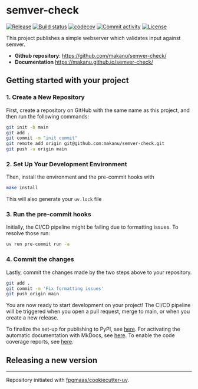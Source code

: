# semver-check

[![Release](https://img.shields.io/github/v/release/makanu/semver-check)](https://img.shields.io/github/v/release/makanu/semver-check)
[![Build status](https://img.shields.io/github/actions/workflow/status/makanu/semver-check/main.yml?branch=main)](https://github.com/makanu/semver-check/actions/workflows/main.yml?query=branch%3Amain)
[![codecov](https://codecov.io/gh/makanu/semver-check/branch/main/graph/badge.svg)](https://codecov.io/gh/makanu/semver-check)
[![Commit activity](https://img.shields.io/github/commit-activity/m/makanu/semver-check)](https://img.shields.io/github/commit-activity/m/makanu/semver-check)
[![License](https://img.shields.io/github/license/makanu/semver-check)](https://img.shields.io/github/license/makanu/semver-check)

This project publishes a simple webserver which validates input against semver.

- **Github repository**: <https://github.com/makanu/semver-check/>
- **Documentation** <https://makanu.github.io/semver-check/>

## Getting started with your project

### 1. Create a New Repository

First, create a repository on GitHub with the same name as this project, and then run the following commands:

```bash
git init -b main
git add .
git commit -m "init commit"
git remote add origin git@github.com:makanu/semver-check.git
git push -u origin main
```

### 2. Set Up Your Development Environment

Then, install the environment and the pre-commit hooks with

```bash
make install
```

This will also generate your `uv.lock` file

### 3. Run the pre-commit hooks

Initially, the CI/CD pipeline might be failing due to formatting issues. To resolve those run:

```bash
uv run pre-commit run -a
```

### 4. Commit the changes

Lastly, commit the changes made by the two steps above to your repository.

```bash
git add .
git commit -m 'Fix formatting issues'
git push origin main
```

You are now ready to start development on your project!
The CI/CD pipeline will be triggered when you open a pull request, merge to main, or when you create a new release.

To finalize the set-up for publishing to PyPI, see [here](https://fpgmaas.github.io/cookiecutter-uv/features/publishing/#set-up-for-pypi).
For activating the automatic documentation with MkDocs, see [here](https://fpgmaas.github.io/cookiecutter-uv/features/mkdocs/#enabling-the-documentation-on-github).
To enable the code coverage reports, see [here](https://fpgmaas.github.io/cookiecutter-uv/features/codecov/).

## Releasing a new version



---

Repository initiated with [fpgmaas/cookiecutter-uv](https://github.com/fpgmaas/cookiecutter-uv).
